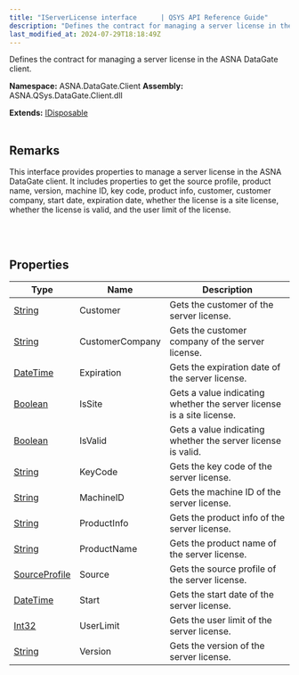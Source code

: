 ```yaml
---
title: "IServerLicense interface      | QSYS API Reference Guide"
description: "Defines the contract for managing a server license in the ASNA DataGate client. "
last_modified_at: 2024-07-29T18:18:49Z
---
```


Defines the contract for managing a server license in the ASNA DataGate client.

**Namespace:** ASNA.DataGate.Client
**Assembly:** ASNA.QSys.DataGate.Client.dll

**Extends:** [IDisposable](https://learn.microsoft.com/en-us/dotnet/api/system.idisposable?view=net-8.0)
<br>
<br>

## Remarks
This interface provides properties to manage a server license in the ASNA DataGate client. 
It includes properties to get the source profile, product name, version, machine ID, key code, 
product info, customer, customer company, start date, expiration date, 
whether the license is a site license, whether the license is valid, and the user limit of the license.

<br>
<br>

## Properties

| Type | Name | Description
| --- | --- | --- 
| [String](https://learn.microsoft.com/en-us/dotnet/api/system.string?view=net-8.0) | Customer | Gets the customer of the server license. |
| [String](https://learn.microsoft.com/en-us/dotnet/api/system.string?view=net-8.0) | CustomerCompany | Gets the customer company of the server license. |
| [DateTime](https://docs.microsoft.com/en-us/dotnet/api/system.datetime) | Expiration | Gets the expiration date of the server license. |
| [Boolean](https://docs.microsoft.com/en-us/dotnet/api/system.boolean) | IsSite | Gets a value indicating whether the server license is a site license. |
| [Boolean](https://docs.microsoft.com/en-us/dotnet/api/system.boolean) | IsValid | Gets a value indicating whether the server license is valid. |
| [String](https://learn.microsoft.com/en-us/dotnet/api/system.string?view=net-8.0) | KeyCode | Gets the key code of the server license. |
| [String](https://learn.microsoft.com/en-us/dotnet/api/system.string?view=net-8.0) | MachineID | Gets the machine ID of the server license. |
| [String](https://learn.microsoft.com/en-us/dotnet/api/system.string?view=net-8.0) | ProductInfo | Gets the product info of the server license. |
| [String](https://learn.microsoft.com/en-us/dotnet/api/system.string?view=net-8.0) | ProductName | Gets the product name of the server license. |
| [SourceProfile](/reference/datagate/datagate-providers/source-profile.html) | Source | Gets the source profile of the server license. |
| [DateTime](https://docs.microsoft.com/en-us/dotnet/api/system.datetime) | Start | Gets the start date of the server license. |
| [Int32](https://learn.microsoft.com/en-us/dotnet/csharp/language-reference/builtin-types/integral-numeric-types) | UserLimit | Gets the user limit of the server license. |
| [String](https://learn.microsoft.com/en-us/dotnet/api/system.string?view=net-8.0) | Version | Gets the version of the server license. |
